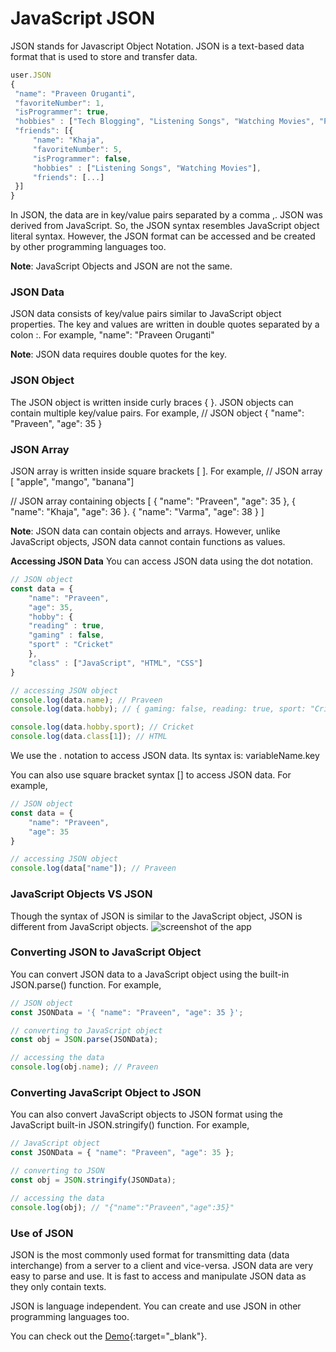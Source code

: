 # JavaScript JSON

JSON stands for Javascript Object Notation. JSON is a text-based data format that is used to store and transfer data.

```javascript
user.JSON
{
 "name": "Praveen Oruganti",
 "favoriteNumber": 1,
 "isProgrammer": true,
 "hobbies" : ["Tech Blogging", "Listening Songs", "Watching Movies", "Playing Cricket/Tennis"],
 "friends": [{
     "name": "Khaja",
     "favoriteNumber": 5,
     "isProgrammer": false,
     "hobbies" : ["Listening Songs", "Watching Movies"],
     "friends": [...]
 }]
}
```
In JSON, the data are in key/value pairs separated by a comma ,.
JSON was derived from JavaScript. So, the JSON syntax resembles JavaScript object literal syntax. However, the JSON format can be accessed and be created by other programming languages too.

**Note**: JavaScript Objects and JSON are not the same.

### JSON Data
JSON data consists of key/value pairs similar to JavaScript object properties. The key and values are written in double quotes separated by a colon :. For example, "name": "Praveen Oruganti"

**Note**: JSON data requires double quotes for the key.

### JSON Object
The JSON object is written inside curly braces { }. JSON objects can contain multiple key/value pairs. For example,
// JSON object
{ "name": "Praveen", "age": 35 }

### JSON Array
JSON array is written inside square brackets [ ]. For example,
// JSON array
[ "apple", "mango", "banana"]

// JSON array containing objects
[
    { "name": "Praveen", "age": 35 },
    { "name": "Khaja", "age": 36 }.
    { "name": "Varma", "age": 38 }
]

**Note**: JSON data can contain objects and arrays. However, unlike JavaScript objects, JSON data cannot contain functions as values.

**Accessing JSON Data**
You can access JSON data using the dot notation.
```javascript
// JSON object
const data = {
    "name": "Praveen",
    "age": 35,
    "hobby": {
	"reading" : true,
	"gaming" : false,
	"sport" : "Cricket"
    },
    "class" : ["JavaScript", "HTML", "CSS"]
}

// accessing JSON object
console.log(data.name); // Praveen
console.log(data.hobby); // { gaming: false, reading: true, sport: "Cricket"}

console.log(data.hobby.sport); // Cricket
console.log(data.class[1]); // HTML
```
We use the . notation to access JSON data. Its syntax is: variableName.key

You can also use square bracket syntax [] to access JSON data. For example,

```javascript
// JSON object
const data = {
    "name": "Praveen",
    "age": 35
}

// accessing JSON object
console.log(data["name"]); // Praveen
```

### JavaScript Objects VS JSON
Though the syntax of JSON is similar to the JavaScript object, JSON is different from JavaScript objects.
![screenshot of the app](https://raw.githubusercontent.com/praveenorugantitech/praveenorugantitech-javascript/master/images/JSON%20Vs%20Object.PNG)

### Converting JSON to JavaScript Object
You can convert JSON data to a JavaScript object using the built-in JSON.parse() function. For example,
```javascript
// JSON object
const JSONData = '{ "name": "Praveen", "age": 35 }';

// converting to JavaScript object
const obj = JSON.parse(JSONData);

// accessing the data
console.log(obj.name); // Praveen
```
### Converting JavaScript Object to JSON
You can also convert JavaScript objects to JSON format using the JavaScript built-in JSON.stringify() function. For example,
```javascript
// JavaScript object
const JSONData = { "name": "Praveen", "age": 35 };

// converting to JSON
const obj = JSON.stringify(JSONData);

// accessing the data
console.log(obj); // "{"name":"Praveen","age":35}"
```
### Use of JSON
JSON is the most commonly used format for transmitting data (data interchange) from a server to a client and vice-versa. JSON data are very easy to parse and use. It is fast to access and manipulate JSON data as they only contain texts.

JSON is language independent. You can create and use JSON in other programming languages too.

You can check out the [Demo](https://praveenorugantitech.github.io/praveenorugantitech-javascript/13_JSON){:target="_blank"}.







